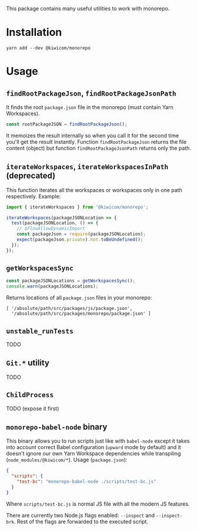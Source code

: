 This package contains many useful utilities to work with monorepo.

# Installation

```
yarn add --dev @kiwicom/monorepo
```

# Usage

## `findRootPackageJson`, `findRootPackageJsonPath`

It finds the root `package.json` file in the monorepo (must contain Yarn Workspaces).

```js
const rootPackageJSON = findRootPackageJson();
```

It memoizes the result internally so when you call it for the second time you'll get the result instantly. Function `findRootPackageJson` returns the file content (object) but function `findRootPackageJsonPath` returns only the path.

## `iterateWorkspaces`, `iterateWorkspacesInPath` (deprecated)

This function iterates all the workspaces or workspaces only in one path respectively. Example:

```js
import { iterateWorkspaces } from '@kiwicom/monorepo';

iterateWorkspaces(packageJSONLocation => {
  test(packageJSONLocation, () => {
    // $FlowAllowDynamicImport
    const packageJson = require(packageJSONLocation);
    expect(packageJson.private).not.toBeUndefined();
  });
});
```

## `getWorkspacesSync`

```js
const packageJSONLocations = getWorkspacesSync();
console.warn(packageJSONLocations);
```

Returns locations of all `package.json` files in your monorepo:

```text
[ '/absolute/path/src/packages/js/package.json',
  '/absolute/path/src/packages/monorepo/package.json' ]
```

## `unstable_runTests`

TODO

## `Git.*` utility

TODO

## `ChildProcess`

TODO (expose it first)

## `monorepo-babel-node` binary

This binary allows you to run scripts just like with `babel-node` except it takes into account correct Babel configuration (`upward` mode by default) and it doesn't ignore our own Yarn Workspace dependencies while transpiling (`node_modules/@kiwicom/*`). Usage (`package.json`):

```json
{
  "scripts": {
    "test-bc": "monorepo-babel-node ./scripts/test-bc.js"
  }
}
```

Where `scripts/test-bc.js` is normal JS file with all the modern JS features.

There are currently two Node.js flags enabled: `--inspect` and `--inspect-brk`. Rest of the flags are forwarded to the executed script.
